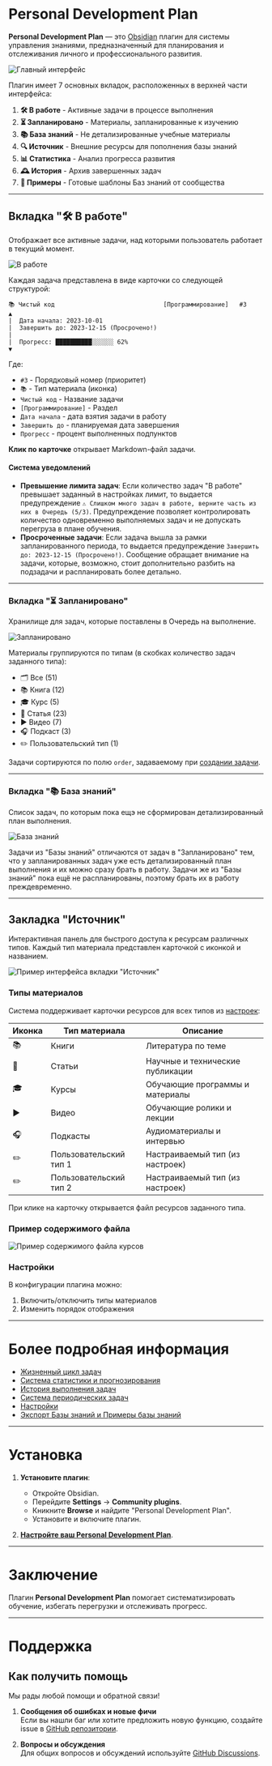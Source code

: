 # Personal Development Plan

**Personal Development Plan** — это [Obsidian](https://obsidian.md/) плагин для системы управления знаниями,
предназначенный для планирования и отслеживания личного и профессионального развития.

![Главный интерфейс](images/main_interface.png)

Плагин имеет 7 основных вкладок, расположенных в верхней части интерфейса:

1. **🛠️ В работе** - Активные задачи в процессе выполнения
2. **⏳ Запланировано** - Материалы, запланированные к изучению
3. **📚 База знаний** - Не детализированные учебные материалы
4. **🔍 Источник** - Внешние ресурсы для пополнения базы знаний
5. **📊 Статистика** - Анализ прогресса развития
6. **🕰️ История** - Архив завершенных задач
7. **📂 Примеры** - Готовые шаблоны Баз знаний от сообщества

---

## Вкладка "🛠️ В работе"

Отображает все активные задачи, 
над которыми пользователь работает в текущий момент.

![В работе](images/inProgress.png)

Каждая задача представлена в виде карточки со следующей структурой:

```
📚 Чистый код                              [Программирование]   #3
▲
|  Дата начала: 2023-10-01
|  Завершить до: 2023-12-15 (Просрочено!)
|
|  Прогресс: ██████████░░░░░░ 62%
▼
```

Где:

- `#3` - Порядковый номер (приоритет)
- `📚` - Тип материала (иконка)
- `Чистый код` - Название задачи
- `[Программирование]` - Раздел
- `Дата начала` - дата взятия задачи в работу
- `Завершить до` - планируемая дата завершения
- `Прогресс` - процент выполненных подпунктов

**Клик по карточке** открывает Markdown-файл задачи.

#### Система уведомлений

- **Превышение лимита задач**:
  Если количество задач "В работе" превышает заданный в настройках лимит, то выдается предупреждение
  `⚠️ Слишком много задач в работе, верните часть из них в Очередь (5/3)`.
  Предупреждение позволяет контролировать количество одновременно выполняемых задач
  и не допускать перегруза в плане обучения.
- **Просроченные задачи**:
  Если задача вышла за рамки запланированного периода, то выдается предупреждение `Завершить до: 2023-12-15 (Просрочено!)`.
  Сообщение обращает внимание на задачи, которые, возможно, стоит дополнительно разбить на подзадачи и 
  распланировать более детально.

---

### Вкладка "⏳ Запланировано"

Хранилище для задач, которые поставлены в Очередь на выполнение.

![Запланировано](images/planned.png)

Материалы группируются по типам (в скобках количество задач заданного типа):

- 🗂️ Все (51)
- 📚 Книга (12)
- 🎓 Курс (5)
- 📄 Статья (23)
- ▶️ Видео (7)
- 🎧️ Подкаст (3)
- ✏️ Пользовательский тип (1)

Задачи сортируются по полю `order`, задаваемому при [создании задачи](lifecycle.md).

---

### Вкладка "📚 База знаний"

Список задач, по которым пока ещэ не сформирован детализированный план выполнения.

![База знаний](images/knowledgeBase.png)

Задачи из "Базы знаний" отличаются от задач в "Запланировано" тем, что у запланированных задач уже есть
детализированный план выполнения и их можно сразу брать в работу.
Задачи же из "Базы знаний" пока ещё не распланированы, поэтому брать их в работу преждевременно.

---

## **Закладка "Источник"**

Интерактивная панель для быстрого доступа к ресурсам различных типов. 
Каждый тип материала представлен карточкой с иконкой и названием.

![Пример интерфейса вкладки "Источник"](images/sources.png)

### Типы материалов

Система поддерживает карточки ресурсов для всех типов из [настроек](settings.md):

| Иконка | Тип материала          | Описание                         |
|--------|------------------------|----------------------------------|
| 📚     | Книги                  | Литература по теме               |
| 📄     | Статьи                 | Научные и технические публикации |
| 🎓     | Курсы                  | Обучающие программы и материалы  |
| ▶️     | Видео                  | Обучающие ролики и лекции        |
| 🎧     | Подкасты               | Аудиоматериалы и интервью        |
| ✏️     | Пользовательский тип 1 | Настраиваемый тип (из настроек)  |
| ✏️     | Пользовательский тип 2 | Настраиваемый тип (из настроек)  |

При клике на карточку открывается файл ресурсов заданного типа.

### Пример содержимого файла

![Пример содержимого файла курсов](images/sourceCourse.png)

### Настройки

В конфигурации плагина можно:

1. Включить/отключить типы материалов
2. Изменить порядок отображения

---

# Более подробная информация

- [Жизненный цикл задач](lifecycle.md)
- [Система статистики и прогнозирования](stats.md)
- [История выполнения задач](history.md)
- [Система периодических задач](periodic.md)
- [Настройки](settings.md)
- [Экспорт Базы знаний и Примеры базы знаний](examples.md)

---

# Установка

1. **Установите плагин**:
	- Откройте Obsidian.
	- Перейдите **Settings** → **Community plugins**.
	- Кникните **Browse** и найдите "Personal Development Plan".
	- Установите и включите плагин.

2. [**Настройте ваш Personal Development Plan**](settings.md).

---

# Заключение

Плагин **Personal Development Plan** помогает систематизировать обучение, избегать перегрузки и отслеживать прогресс.

---

# Поддержка

## Как получить помощь

Мы рады любой помощи и обратной связи!

1. **Сообщения об ошибках и новые фичи**  
   Если вы нашли баг или хотите предложить новую функцию, создайте issue в [GitHub репозитории][github-issues].

2. **Вопросы и обсуждения**  
   Для общих вопросов и обсуждений используйте [GitHub Discussions][github-discussions].

[github-issues]: https://github.com/artemkorsakov/personal-development-plan/issues
[github-discussions]: https://github.com/artemkorsakov/personal-development-plan/discussions
